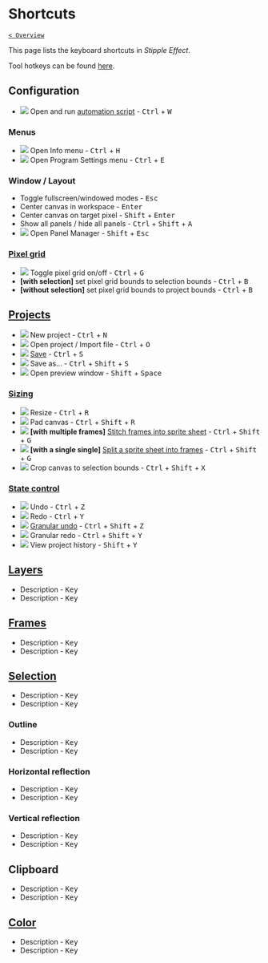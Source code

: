 # Shortcuts

[`< Overview`](./README.md)

This page lists the keyboard shortcuts in *Stipple Effect*.

Tool hotkeys can be found [here](./tools.md).

## Configuration

* ![](https://raw.githubusercontent.com/jbunke/stipple-effect/master/res/icons/automation_script.png) Open and run [automation script](./automation-scripts.md) - <kbd>Ctrl</kbd> + <kbd>W</kbd>

### Menus

* ![](https://raw.githubusercontent.com/jbunke/stipple-effect/master/res/icons/info.png) Open Info menu - <kbd>Ctrl</kbd> + <kbd>H</kbd>
* ![](https://raw.githubusercontent.com/jbunke/stipple-effect/master/res/icons/settings.png) Open Program Settings menu - <kbd>Ctrl</kbd> + <kbd>E</kbd>

### Window / Layout

* Toggle fullscreen/windowed modes - <kbd>Esc</kbd>
* Center canvas in workspace - <kbd>Enter</kbd>
* Center canvas on target pixel - <kbd>Shift</kbd> + <kbd>Enter</kbd>
* Show all panels / hide all panels - <kbd>Ctrl</kbd> + <kbd>Shift</kbd> + <kbd>A</kbd>
* ![](https://raw.githubusercontent.com/jbunke/stipple-effect/master/res/icons/panel_manager.png) Open Panel Manager - <kbd>Shift</kbd> + <kbd>Esc</kbd>

### [Pixel grid](./pixel-grid.md)

* ![](https://raw.githubusercontent.com/jbunke/stipple-effect/master/res/icons/pixel_grid_on.png) Toggle pixel grid on/off - <kbd>Ctrl</kbd> + <kbd>G</kbd>
* **[with selection]** set pixel grid bounds to selection bounds - <kbd>Ctrl</kbd> + <kbd>B</kbd>
* **[without selection]** set pixel grid bounds to project bounds - <kbd>Ctrl</kbd> + <kbd>B</kbd>

## [Projects](./project.md)

* ![](https://raw.githubusercontent.com/jbunke/stipple-effect/master/res/icons/new_project.png) New project - <kbd>Ctrl</kbd> + <kbd>N</kbd>
* ![](https://raw.githubusercontent.com/jbunke/stipple-effect/master/res/icons/open_file.png) Open project / Import file - <kbd>Ctrl</kbd> + <kbd>O</kbd>
* ![](https://raw.githubusercontent.com/jbunke/stipple-effect/master/res/icons/save.png) [Save](./save.md) - <kbd>Ctrl</kbd> + <kbd>S</kbd>
* ![](https://raw.githubusercontent.com/jbunke/stipple-effect/master/res/icons/save_as.png) Save as... - <kbd>Ctrl</kbd> + <kbd>Shift</kbd> + <kbd>S</kbd>
* ![](https://raw.githubusercontent.com/jbunke/stipple-effect/master/res/icons/preview.png) Open preview window - <kbd>Shift</kbd> + <kbd>Space</kbd>

### [Sizing](./sizing.md)

* ![](https://raw.githubusercontent.com/jbunke/stipple-effect/master/res/icons/resize.png) Resize - <kbd>Ctrl</kbd> + <kbd>R</kbd>
* ![](https://raw.githubusercontent.com/jbunke/stipple-effect/master/res/icons/pad.png) Pad canvas - <kbd>Ctrl</kbd> + <kbd>Shift</kbd> + <kbd>R</kbd>
* ![](https://raw.githubusercontent.com/jbunke/stipple-effect/master/res/icons/stitch_split_frames.png) **[with multiple frames]** [Stitch frames into sprite sheet](./sizing.md#stitch-an-animation-into-a-sprite-sheet) - <kbd>Ctrl</kbd> + <kbd>Shift</kbd> + <kbd>G</kbd>
* ![](https://raw.githubusercontent.com/jbunke/stipple-effect/master/res/icons/stitch_split_frames.png) **[with a single single]** [Split a sprite sheet into frames](./sizing.md#split-a-sprite-sheet-into-frames) - <kbd>Ctrl</kbd> + <kbd>Shift</kbd> + <kbd>G</kbd>
* ![](https://raw.githubusercontent.com/jbunke/stipple-effect/master/res/icons/crop_to_selection.png) Crop canvas to selection bounds - <kbd>Ctrl</kbd> + <kbd>Shift</kbd> + <kbd>X</kbd>

### [State control](./state-control.md)

* ![](https://raw.githubusercontent.com/jbunke/stipple-effect/master/res/icons/undo.png) Undo - <kbd>Ctrl</kbd> + <kbd>Z</kbd>
* ![](https://raw.githubusercontent.com/jbunke/stipple-effect/master/res/icons/redo.png) Redo - <kbd>Ctrl</kbd> + <kbd>Y</kbd>
* ![](https://raw.githubusercontent.com/jbunke/stipple-effect/master/res/icons/granular_undo.png) [Granular undo](./state-control.md#granularity) - <kbd>Ctrl</kbd> + <kbd>Shift</kbd> + <kbd>Z</kbd>
* ![](https://raw.githubusercontent.com/jbunke/stipple-effect/master/res/icons/granular_redo.png) Granular redo - <kbd>Ctrl</kbd> + <kbd>Shift</kbd> + <kbd>Y</kbd>
* ![](https://raw.githubusercontent.com/jbunke/stipple-effect/master/res/icons/history.png) View project history - <kbd>Shift</kbd> + <kbd>Y</kbd>

## [Layers](./layer.md)

<!-- TODO -->

* Description - <kbd>Key</kbd>
* Description - <kbd>Key</kbd>

## [Frames](./frame.md)

* Description - <kbd>Key</kbd>
* Description - <kbd>Key</kbd>

## [Selection](./selection.md)

* Description - <kbd>Key</kbd>
* Description - <kbd>Key</kbd>

### Outline

* Description - <kbd>Key</kbd>
* Description - <kbd>Key</kbd>

### Horizontal reflection

* Description - <kbd>Key</kbd>
* Description - <kbd>Key</kbd>

### Vertical reflection

* Description - <kbd>Key</kbd>
* Description - <kbd>Key</kbd>

## Clipboard

* Description - <kbd>Key</kbd>
* Description - <kbd>Key</kbd>

## [Color](./color.md)

* Description - <kbd>Key</kbd>
* Description - <kbd>Key</kbd>
